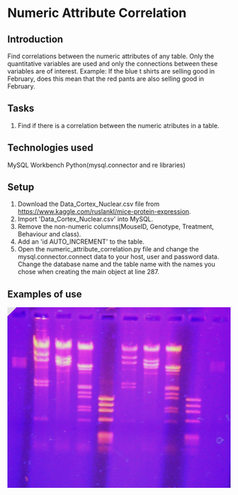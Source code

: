 # Numeric Attribute Correlation

## Introduction
Find correlations between the numeric attributes of any table. Only the quantitative variables are used  and only the connections between  these variables are of interest. Example: If the blue t shirts are selling good in February, does this mean that the red pants are also selling good in February. 

## Tasks
1. Find if there is a correlation between the numeric atributes in a table.

## Technologies used
MySQL Workbench
Python(mysql.connector and re libraries)

## Setup

1. Download the Data_Cortex_Nuclear.csv file from https://www.kaggle.com/ruslankl/mice-protein-expression.
2. Import 'Data_Cortex_Nuclear.csv' into MySQL.
3. Remove the non-numeric columns(MouseID, Genotype, Treatment, Behaviour and class).
4. Add an 'id AUTO_INCREMENT' to the table.
5. Open the numeric_attribute_correlation.py file and change the mysql.connector.connect data to your host, user and password data. Change the database name and the table name with the names you chose when creating the main object at line 287. 

## Examples of use

![Show the MySQL Data Imort Wizard](https://github.com/pySin/numeric_attribute_correlation/blob/main/2008_predigests_P1290110.jpg?raw=true)
